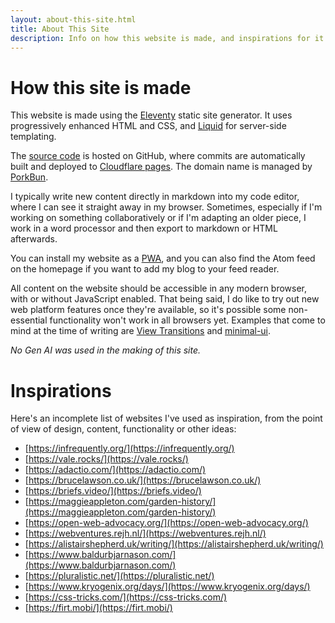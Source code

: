 ```yaml
---
layout: about-this-site.html
title: About This Site
description: Info on how this website is made, and inspirations for it
---
```


# How this site is made

This website is made using the [Eleventy](www.11ty.dev) static site generator. It uses progressively enhanced HTML and CSS, and [Liquid](https://shopify.github.io/liquid/) for server-side templating.

The [source code](https://github.com/FormularSumo/formularsumo.co.uk) is hosted on GitHub, where commits are automatically built and deployed to [Cloudflare pages](https://pages.cloudflare.com/). The domain name is managed by [PorkBun](porkbun.com/).

I typically write new content directly in markdown into my code editor, where I can see it straight away in my browser. Sometimes, especially if I'm working on something collaboratively or if I'm adapting an older piece, I work in a word processor and then export to markdown or HTML afterwards.

You can install my website as a [PWA](https://developer.mozilla.org/en-US/docs/Web/Progressive_web_apps), and you can also find the Atom feed on the homepage if you want to add my blog to your feed reader.

All content on the website should be accessible in any modern browser, with or without JavaScript enabled. That being said, I do like to try out new web platform features once they're available, so it's possible some non-essential functionality won't work in all browsers yet. Examples that come to mind at the time of writing are [View Transitions](https://developer.mozilla.org/en-US/docs/Web/CSS/CSS_view_transitions) and [minimal-ui](https://developer.mozilla.org/en-US/docs/Web/Progressive_web_apps/Manifest/Reference/display#syntax:~:text=minimal%2Dui,-39).

*No Gen AI was used in the making of this site.*

# Inspirations

Here's an incomplete list of websites I've used as inspiration, from the point of view of design, content, functionality or other ideas:

* [https://infrequently.org/](https://infrequently.org/)
* [https://vale.rocks/](https://vale.rocks/)
* [https://adactio.com/](https://adactio.com/)
* [https://brucelawson.co.uk/](https://brucelawson.co.uk/)
* [https://briefs.video/](https://briefs.video/)
* [https://maggieappleton.com/garden-history/](https://maggieappleton.com/garden-history/)
* [https://open-web-advocacy.org/](https://open-web-advocacy.org/)
* [https://webventures.rejh.nl/](https://webventures.rejh.nl/)
* [https://alistairshepherd.uk/writing/](https://alistairshepherd.uk/writing/)
* [https://www.baldurbjarnason.com/](https://www.baldurbjarnason.com/)
* [https://pluralistic.net/](https://pluralistic.net/)
* [https://www.kryogenix.org/days/](https://www.kryogenix.org/days/)
* [https://css-tricks.com/](https://css-tricks.com/)
* [https://firt.mobi/](https://firt.mobi/)